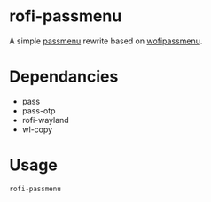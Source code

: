 # rofi-passmenu

A simple [passmenu](https://git.zx2c4.com/password-store/tree/contrib/dmenu/passmenu) rewrite based on [wofipassmenu](https://github.com/ovlach/wofipassmenu).

# Dependancies

* pass
* pass-otp
* rofi-wayland
* wl-copy

# Usage

```bash
rofi-passmenu
```
